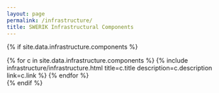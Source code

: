 ```yaml
---
layout: page
permalink: /infrastructure/
title: SWERIK Infrastructural Components
---
```


{% if site.data.infrastructure.components %}
<div class="repositories d-flex flex-wrap flex-md-row flex-column justify-content-between align-items-center">
{% for c in site.data.infrastructure.components %}
    {% include infrastructure/infrastructure.html title=c.title description=c.description link=c.link %}
{% endfor %}
</div>
{% endif %}
